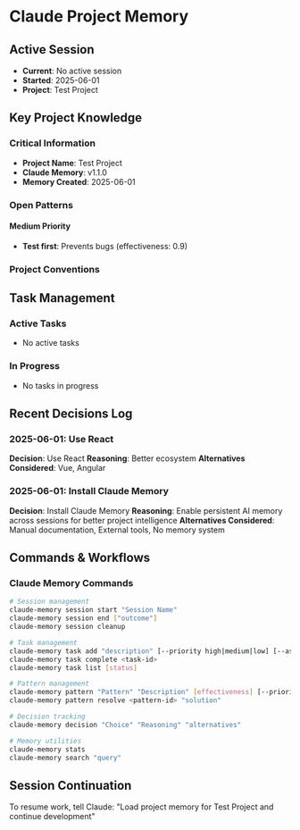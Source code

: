 # Claude Project Memory

## Active Session
- **Current**: No active session
- **Started**: 2025-06-01
- **Project**: Test Project

## Key Project Knowledge

### Critical Information
- **Project Name**: Test Project
- **Claude Memory**: v1.1.0
- **Memory Created**: 2025-06-01

### Open Patterns
#### Medium Priority
- **Test first**: Prevents bugs (effectiveness: 0.9)



### Project Conventions
<!-- Discovered during development -->

## Task Management

### Active Tasks
- No active tasks

### In Progress
- No tasks in progress


## Recent Decisions Log

### 2025-06-01: Use React
**Decision**: Use React
**Reasoning**: Better ecosystem
**Alternatives Considered**: Vue, Angular


### 2025-06-01: Install Claude Memory
**Decision**: Install Claude Memory
**Reasoning**: Enable persistent AI memory across sessions for better project intelligence
**Alternatives Considered**: Manual documentation, External tools, No memory system


## Commands & Workflows

### Claude Memory Commands
```bash
# Session management
claude-memory session start "Session Name"
claude-memory session end ["outcome"]
claude-memory session cleanup

# Task management
claude-memory task add "description" [--priority high|medium|low] [--assignee name]
claude-memory task complete <task-id>
claude-memory task list [status]

# Pattern management
claude-memory pattern "Pattern" "Description" [effectiveness] [--priority critical|high|medium|low]
claude-memory pattern resolve <pattern-id> "solution"

# Decision tracking
claude-memory decision "Choice" "Reasoning" "alternatives"

# Memory utilities
claude-memory stats
claude-memory search "query"
```

## Session Continuation
To resume work, tell Claude:
"Load project memory for Test Project and continue development"
